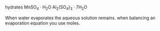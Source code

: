 hydrates 
MnSO<sub>4</sub> · H<sub>2</sub>O 
Al<sub>2</sub>(SO<sub>4</sub>)<sub>3</sub> · 7H<sub>2</sub>O

When water evaporates the aqueous solution remains. when balancing an evaporation equation you use moles. 

